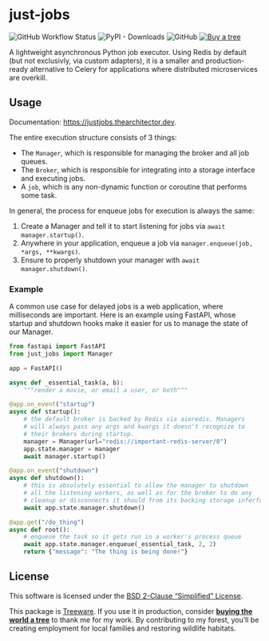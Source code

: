 # just-jobs

![GitHub Workflow Status](https://img.shields.io/github/workflow/status/thearchitector/just-jobs/CI?label=tests&style=flat-square)
![PyPI - Downloads](https://img.shields.io/pypi/dw/just-jobs?style=flat-square)
![GitHub](https://img.shields.io/github/license/thearchitector/just-jobs?style=flat-square)
[![Buy a tree](https://img.shields.io/badge/Treeware-%F0%9F%8C%B3-lightgreen?style=flat-square)](https://ecologi.com/eliasgabriel?r=6128126916bfab8bd051026c)

A lightweight asynchronous Python job executor. Using Redis by default (but not exclusivly, via custom adapters), it is a smaller and production-ready alternative to Celery for applications where distributed microservices are overkill.

## Usage

Documentation: <https://justjobs.thearchitector.dev>.

The entire execution structure consists of 3 things:

- The `Manager`, which is responsible for managing the broker and all job queues.
- The `Broker`, which is responsible for integrating into a storage interface and executing jobs.
- A `job`, which is any non-dynamic function or coroutine that performs some task.

In general, the process for enqueue jobs for execution is always the same:

1. Create a Manager and tell it to start listening for jobs via `await manager.startup()`.
2. Anywhere in your application, enqueue a job via `manager.enqueue(job, *args, **kwargs)`.
3. Ensure to properly shutdown your manager with `await manager.shutdown()`.

### Example

A common use case for delayed jobs is a web application, where milliseconds are important. Here is an example using FastAPI, whose startup and shutdown hooks make it easier for us to manage the state of our Manager.

```py
from fastapi import FastAPI
from just_jobs import Manager

app = FastAPI()

async def _essential_task(a, b):
    """render a movie, or email a user, or both"""

@app.on_event("startup")
async def startup():
    # the default broker is backed by Redis via aioredis. Managers
    # will always pass any args and kwargs it doesn't recognize to
    # their brokers during startup.
    manager = Manager(url="redis://important-redis-server/0")
    app.state.manager = manager
    await manager.startup()

@app.on_event("shutdown")
async def shutdown():
    # this is absolutely essential to allow the manager to shutdown
    # all the listening workers, as well as for the broker to do any
    # cleanup or disconnects it should from its backing storage inferface.
    await app.state.manager.shutdown()

@app.get("/do_thing")
async def root():
    # enqueue the task so it gets run in a worker's process queue
    await app.state.manager.enqueue(_essential_task, 2, 2)
    return {"message": "The thing is being done!"}
```

## License

This software is licensed under the [BSD 2-Clause “Simplified” License](LICENSE).

This package is [Treeware](https://treeware.earth). If you use it in production, consider [**buying the world a tree**](https://ecologi.com/eliasgabriel?r=6128126916bfab8bd051026c) to thank me for my work. By contributing to my forest, you’ll be creating employment for local families and restoring wildlife habitats.
